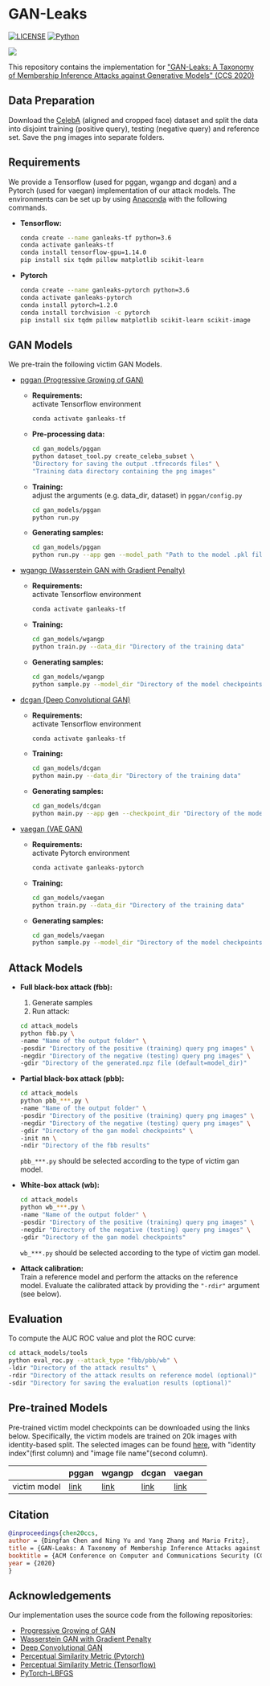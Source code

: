 # GAN-Leaks

[![LICENSE](https://img.shields.io/badge/license-MIT-green?style=flat-square)](https://github.com/yaoyao-liu/mnemonics/blob/master/LICENSE)
[![Python](https://img.shields.io/badge/python-3.6-blue.svg?style=flat-square)](https://www.python.org/)

![](teaser.png)

This repository contains the implementation for ["GAN-Leaks: A Taxonomy of Membership Inference Attacks against Generative Models" (CCS 2020)](https://arxiv.org/abs/1909.03935) 

## Data Preparation
Download the [CelebA](http://mmlab.ie.cuhk.edu.hk/projects/CelebA.html) (aligned and cropped face) dataset and split the data into disjoint training (positive query), testing (negative query) and reference set. Save the png images into separate folders.

## Requirements
We provide a Tensorflow (used for pggan, wgangp and dcgan) and a Pytorch (used for vaegan) implementation of our attack models. 
The environments can be set up by using [Anaconda](https://www.anaconda.com/download/) with the following commands.
-   **Tensorflow:**
    ```bash
    conda create --name ganleaks-tf python=3.6
    conda activate ganleaks-tf
    conda install tensorflow-gpu=1.14.0
    pip install six tqdm pillow matplotlib scikit-learn
    ```
    
-   **Pytorch**
    ```bash
    conda create --name ganleaks-pytorch python=3.6
    conda activate ganleaks-pytorch
    conda install pytorch=1.2.0
    conda install torchvision -c pytorch
    pip install six tqdm pillow matplotlib scikit-learn scikit-image
    ```
    
## GAN Models
We pre-train the following victim GAN Models.
- [pggan (Progressive Growing of GAN)](https://github.com/tkarras/progressive_growing_of_gans)
    - **Requirements:** \
        activate Tensorflow environment
        ```bash
        conda activate ganleaks-tf
        ```
    - **Pre-processing data:**    
        ```bash
        cd gan_models/pggan
        python dataset_tool.py create_celeba_subset \
        "Directory for saving the output .tfrecords files" \
        "Training data directory containing the png images"
        ```
        
    - **Training:**  
        adjust the arguments (e.g. data_dir, dataset) in `pggan/config.py` 
        ```bash
        cd gan_models/pggan
        python run.py
        ```
    
    - **Generating samples:**
        ```bash
        cd gan_models/pggan
        python run.py --app gen --model_path "Path to the model .pkl file"
        ```
           
- [wgangp (Wasserstein GAN with Gradient Penalty)](https://github.com/igul222/improved_wgan_training)
    - **Requirements:** \
        activate Tensorflow environment
        ```bash
        conda activate ganleaks-tf
        ```
      
    - **Training:**
        ```bash
        cd gan_models/wgangp
        python train.py --data_dir "Directory of the training data"
        ```
      
    - **Generating samples:**
        ```bash
        cd gan_models/wgangp
        python sample.py --model_dir "Directory of the model checkpoints"  
        ```
 
- [dcgan (Deep Convolutional GAN)](https://github.com/carpedm20/DCGAN-tensorflow)
    - **Requirements:** \
        activate Tensorflow environment
        ```bash
        conda activate ganleaks-tf
        ```
      
    - **Training:**
        ```bash
        cd gan_models/dcgan
        python main.py --data_dir "Directory of the training data" 
        ```
      
    - **Generating samples:**
        ```bash
        cd gan_models/dcgan
        python main.py --app gen --checkpoint_dir "Directory of the model checkpoints"
        ```
      
- [vaegan (VAE GAN)](https://arxiv.org/abs/1909.12598)
    - **Requirements:** \
        activate Pytorch environment
        ```bash
        conda activate ganleaks-pytorch
        ```
      
    - **Training:**
        ```bash
        cd gan_models/vaegan
        python train.py --data_dir "Directory of the training data"
        ```
    - **Generating samples:**
        ```bash
        cd gan_models/vaegan
        python sample.py --model_dir "Directory of the model checkpoints"
        ```
      
      
## Attack Models
- **Full black-box attack (fbb):**        
    1. Generate samples
    2. Run attack:
    ```bash
    cd attack_models
    python fbb.py \
    -name "Name of the output folder" \
    -posdir "Directory of the positive (training) query png images" \
    -negdir "Directory of the negative (testing) query png images" \
    -gdir "Directory of the generated.npz file (default=model_dir)"
    ```

- **Partial black-box attack (pbb):**
    ```bash
    cd attack_models
    python pbb_***.py \
    -name "Name of the output folder" \
    -posdir "Directory of the positive (training) query png images" \
    -negdir "Directory of the negative (testing) query png images" \ 
    -gdir "Directory of the gan model checkpoints" \
    -init nn \
    -ndir "Directory of the fbb results" 
    ```
    ```pbb_***.py``` should be selected according to the type of victim gan model. 
    
- **White-box attack (wb):**
    ```bash
    cd attack_models
    python wb_***.py \ 
    -name "Name of the output folder" \
    -posdir "Directory of the positive (training) query png images" \
    -negdir "Directory of the negative (testing) query png images" \ 
    -gdir "Directory of the gan model checkpoints" 
    ```
    ```wb_***.py``` should be selected according to the type of victim gan model.
    
 - **Attack calibration:** \
    Train a reference model and perform the attacks on the reference model. Evaluate the calibrated attack by providing the ```"-rdir"``` argument (see below).
 
 
## Evaluation
To compute the AUC ROC value and plot the ROC curve:
```bash
cd attack_models/tools
python eval_roc.py --attack_type "fbb/pbb/wb" \
-ldir "Directory of the attack results" \
-rdir "Directory of the attack results on reference model (optional)"
-sdir "Directory for saving the evaluation results (optional)" 
```



## Pre-trained Models
Pre-trained victim model checkpoints can be downloaded using the links below. Specifically, the victim models are trained on 20k images with identity-based split. The selected images can be found [here](https://drive.google.com/file/d/12SwuWa7DBKFoPAUZsvkFVoO5shWZ7MMh/view?usp=sharing), with "identity index"(first column) and "image file name"(second column).

| |pggan   | wgangp | dcgan | vaegan|
|---|---|---|---|---|
|victim model| [link](https://drive.google.com/file/d/1GZ7d2gydv34toz9avLiFp3PGubfgg1_y/view?usp=sharing) | [link](https://drive.google.com/file/d/1DUii3lFv2ynm3pV1V3A5lmWyULowp4MP/view?usp=sharing) | [link](https://drive.google.com/file/d/1IT-kNsUvYtzMIOpuDkUHsbAMH7Ca4V1g/view?usp=sharing) | [link](https://drive.google.com/file/d/1AMgd8j8larwQ_qZrt3UfGqxw4t23CKjO/view?usp=sharing)|
    

## Citation
```bibtex
@inproceedings{chen20ccs,
author = {Dingfan Chen and Ning Yu and Yang Zhang and Mario Fritz},
title = {GAN-Leaks: A Taxonomy of Membership Inference Attacks against Generative Models},
booktitle = {ACM Conference on Computer and Communications Security (CCS)},
year = {2020}
}
```

## Acknowledgements
Our implementation uses the source code from the following repositories:
- [Progressive Growing of GAN](https://github.com/tkarras/progressive_growing_of_gans)
- [Wasserstein GAN with Gradient Penalty](https://github.com/igul222/improved_wgan_training)
- [Deep Convolutional GAN](https://github.com/carpedm20/DCGAN-tensorflow)
- [Perceptual Similarity Metric (Pytorch)](https://github.com/richzhang/PerceptualSimilarity)
- [Perceptual Similarity Metric (Tensorflow)](https://github.com/alexlee-gk/lpips-tensorflow)
- [PyTorch-LBFGS](https://github.com/hjmshi/PyTorch-LBFGS#pytorch-lbfgs-a-pytorch-implementation-of-l-bfgs)
      
